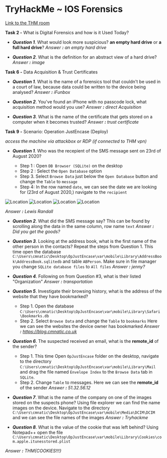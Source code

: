 # TryHackMe ~ IOS Forensics
[Link to the THM room](https://tryhackme.com/room/iosforensics)

 **Task 2 -** What is Digital Forensics and how is it Used Today?

- ***Question 1***. What would look more suspicious? **an empty hard drive** or **a full hard drive**?
*Answer **:** an empty hard drive*

- ***Question 2***. What is the definition for an abstract view of a hard drive?
*Answer **:** image*

**Task 6 -** Data Acquisition & Trust Certificates

- ***Question 1***. What is the name of a forensics tool that couldn't be used in a court of law, because data could be written to the device being analysed?
*Answer **:** iFunbox* 

- ***Question 2***. You've found an iPhone with no passcode lock, what acquisition method would you use?
*Answer **:** direct Acquisition*

- ***Question 3***. What is the name of the certificate that gets stored on a computer when it becomes trusted?
*Answer **:** trust certificate*


**Task 9 -** Scenario: Operation JustEncase (Deploy)

*access the machine via attackbox or RDP (if connected to THM vpn)*

- ***Question 1***. Who was the recepient of the SMS message sent on 23rd of August 2020?

    - Step 1 : Open `DB Browser (SQLite)` on the desktop
    - Step 2 : Select the `Open Database` option
    - Step 3. Select `Browse Data` just below the `Open Database` button and change the `Table` to `message`
    - Step 4: In the row named `date`, we can see the date we are looking for (23rd of August 2020,) navigate to the `recipient`

![Location](https://i.imgur.com/7uVimeJ)
![Location](https://i.imgur.com/zYZMVlJ)
![Location](https://i.imgur.com/kyQLC53)
![Location](https://i.imgur.com/IrHpmgB)
 
*Answer **:** Lewis Randall* 

- ***Question 2***. What did the SMS message say?
This can be found by scrolling along the data in the same column, row name `text`
*Answer **:** Did you get the goods?* 

- ***Question 3***. Looking at the address book, what is the first name of the other person in the contacts?
Repeat the steps from Question 1. This time open the database `C:\Users\cmnatic\Desktop\OpJustEncase\var\mobile\Library\AddressBook\AddressBook.sqlitedb` 
and table `ABPerson`. Make sure in file manager you change `SQLite database files` to `All files` 
*Answer **:** jenny?* 

- ***Question 4***. Following on from Question #3, what is their listed "Organization"
*Answer **:** transportation* 

- ***Question 5***. Investigate their browsing history, what is the address of the website that they have bookmarked?
    - Step 1. Open the database `C:\Users\cmnatic\Desktop\OpJustEncase\var\mobile\Library\Safari\Bookmarks.db`
    - Step 2. Select `Browse Data` and change the `Table` to `bookmarks`
Here we can see the websites the device owner has bookmarked
*Answer **:** https://blog.cmnatic.co.uk* 

- ***Question 6***. The suspected received an email, what is the  **remote_id**  of the sender?
    - Step 1. This time Open `OpJustEncase` folder on the desktop, navigate to the directory `C:\Users\cmnatic\Desktop\OpJustEncase\var\mobile\Library\Mail` and drag the file named `Envelope Index` to the `Browse Data` tab in `SQLite`.
    - Step 2. Change `Table` to messages.
Here we can see the **remote_id** of the sender
*Answer **:** 51.32.56.12* 

- ***Question 7***. What is the name of the company on one of the images stored on the suspects phone?
Using file explorer we can find the name images on the device. Navigate to the directory `C:\Users\cmnatic\Desktop\OpJustEncase\var\mobile\Media\DCIM\DCIM` and we can see the file names of the images
*Answer **:** Tryhackme* 

- ***Question 8***. What is the value of the cookie that was left behind?
Using Notepad++ open the file `C:\Users\cmnatic\Desktop\OpJustEncase\var\mobile\Library\Cookies\com.apple.itunesstored.plist`

*Answer **:** THM{COOKIES!!!}* 
